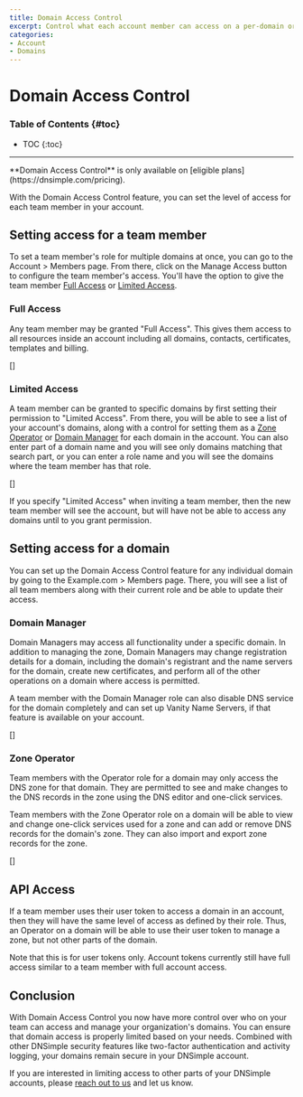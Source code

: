 ```yaml
---
title: Domain Access Control
excerpt: Control what each account member can access on a per-domain or per-zone basis.
categories:
- Account
- Domains
---
```


# Domain Access Control

### Table of Contents {#toc}

* TOC
{:toc}

---

<info>
**Domain Access Control** is only available on [eligible plans](https://dnsimple.com/pricing).
</info>

With the Domain Access Control feature, you can set the level of access for each team member in your account.

## Setting access for a team member

To set a team member's role for multiple domains at once, you can go to the Account > Members page. From there, click on the Manage Access button to configure the team member's access. You'll have the option to give the team member [Full Access](#full-access) or [Limited Access](#limited-access). 

### Full Access

Any team member may be granted "Full Access". This gives them access to all resources inside an account including all domains, contacts, certificates, templates and billing.

[]

### Limited Access

A team member can be granted to specific domains by first setting their permission to "Limited Access". From there, you will be able to see a list of your account's domains, along with a control for setting them as a [Zone Operator](#zone-operator) or [Domain Manager](#domain-manager) for each domain in the account. You can also enter part of a domain name and you will see only domains matching that search part, or you can enter a role name and you will see the domains where the team member has that role.

[]

<info>
If you specify "Limited Access" when inviting a team member, then the new team member will see the account, but will have not be able to access any domains until to you grant permission.
</info>

## Setting access for a domain

You can set up the Domain Access Control feature for any individual domain by going to the Example.com > Members page. There, you will see a list of all team members along with their current role and be able to update their access.

### Domain Manager

Domain Managers may access all functionality under a specific domain. In addition to managing the zone, Domain Managers may change registration details for a domain, including the domain's registrant and the name servers for the domain, create new certificates, and perform all of the other operations on a domain where access is permitted.

A team member with the Domain Manager role can also disable DNS service for the domain completely and can set up Vanity Name Servers, if that feature is available on your account.

[]

### Zone Operator

Team members with the Operator role for a domain may only access the DNS zone for that domain. They are permitted to see and make changes to the DNS records in the zone using the DNS editor and one-click services.

Team members with the Zone Operator role on a domain will be able to view and change one-click services used for a zone and can add or remove DNS records for the domain's zone. They can also import and export zone records for the zone.

[]

## API Access

If a team member uses their user token to access a domain in an account, then they will have the same level of access as defined by their role. Thus, an Operator on a domain will be able to use their user token to manage a zone, but not other parts of the domain.

Note that this is for user tokens only. Account tokens currently still have full access similar to a team member with full account access.

## Conclusion

With Domain Access Control you now have more control over who on your team can access and manage your organization's domains. You can ensure that domain access is properly limited based on your needs. Combined with other DNSimple security features like two-factor authentication and activity logging, your domains remain secure in your DNSimple account.

If you are interested in limiting access to other parts of your DNSimple accounts, please [reach out to us](https://dnsimple.com/contact) and let us know.
